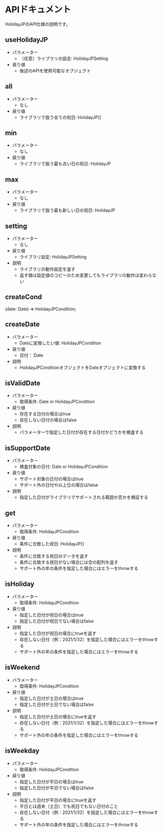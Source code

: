 # APIドキュメント
HolidayJPのAPI仕様の説明です。

## useHolidayJP
   - パラメーター
      - （任意）ライブラリの設定: HolidayJPSetting
   - 戻り値
      - 後述のAPIを使用可能なオブジェクト

## all
   - パラメーター
      - なし
   - 戻り値
      - ライブラリで扱う全ての祝日: HolidayJP[]

## min
   - パラメーター
      - なし
   - 戻り値
      - ライブラリで扱う最も古い日の祝日: HolidayJP

## max
   - パラメーター
      - なし
   - 戻り値
      - ライブラリで扱う最も新しい日の祝日: HolidayJP

## setting
   - パラメーター
      - なし
   - 戻り値
      - ライブラリ設定: HolidayJPSetting
   - 説明
      - ライブラリの動作設定を返す
      - 返す値は設定値のコピーのため変更してもライブラリの動作は変わらない

## createCond
(date: Date) => HolidayJPCondition;

## createDate
   - パラメーター
      - Dateに変換したい値: HolidayJPCondition
   - 戻り値
      - 日付： Date
   - 説明
     - HolidayJPConditionオブジェクトをDateオブジェクトに変換する

## isValidDate
   - パラメーター
      - 取得条件: Date or HolidayJPCondition
   - 戻り値
      - 存在する日付の場合はtrue
      - 存在しない日付の場合はfalse
   - 説明
      - パラメーターで指定した日付が存在する日付かどうかを検査する

## isSupportDate
   - パラメーター
      - 検査対象の日付: Date or HolidayJPCondition
   - 戻り値
      - サポート対象の日付の場合はtrue
      - サポート外の日付や以上日の場合はfalse
   - 説明
      - 指定した日付がライブラリでサポートされる範囲か否かを検証する

## get
   - パラメーター
      - 取得条件: HolidayJPCondition
   - 戻り値
      - 条件に合致した祝日: HolidayJP[]
   - 説明
      - 条件に合致する祝日のデータを返す
      - 条件に合致する祝日がない場合には空の配列を返す
      - サポート外の年の条件を指定した場合にはエラーをthrowする
 
## isHoliday
   - パラメーター
      - 取得条件: HolidayJPCondition
   - 戻り値
      - 指定した日付が祝日の場合はtrue
      - 指定した日付が祝日でない場合はfalse
   - 説明
      - 指定した日付が祝日の場合にtrueを返す
      - 存在しない日付（例：2021/1/32）を指定した場合にはエラーをthrowする
      - サポート外の年の条件を指定した場合にはエラーをthrowする
 
## isWeekend
   - パラメーター
      - 取得条件: HolidayJPCondition
   - 戻り値
      - 指定した日付が土日の場合はtrue
      - 指定した日付が土日でない場合はfalse
   - 説明
      - 指定した日付が土日の場合にtrueを返す
      - 存在しない日付（例：2021/1/32）を指定した場合にはエラーをthrowする
      - サポート外の年の条件を指定した場合にはエラーをthrowする
 
## isWeekday
   - パラメーター
      - 取得条件: HolidayJPCondition
   - 戻り値
      - 指定した日付が平日の場合はtrue
      - 指定した日付が平日でない場合はfalse
   - 説明
      - 指定した日付が平日の場合にtrueを返す
      - 平日とは週末（土日）でも祝日でもない日付のこと
      - 存在しない日付（例：2021/1/32）を指定した場合にはエラーをthrowする
      - サポート外の年の条件を指定した場合にはエラーをthrowする
